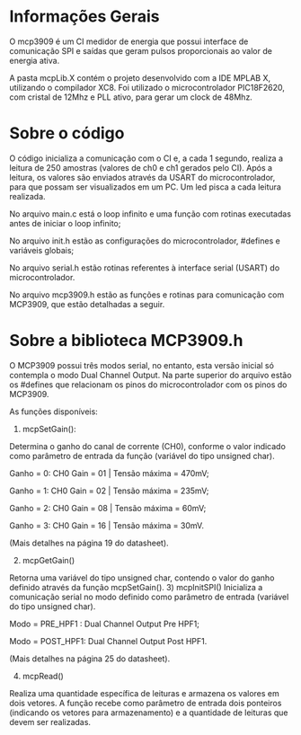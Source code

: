 # Informações Gerais

O mcp3909 é um CI medidor de energia que possui interface de comunicação SPI e saídas que geram pulsos proporcionais ao valor de energia ativa.

A pasta mcpLib.X contém o projeto desenvolvido com a IDE MPLAB X, utilizando o compilador XC8. Foi utilizado o microcontrolador PIC18F2620, com cristal de 12Mhz e PLL ativo, para gerar um clock de 48Mhz.

# Sobre o código

O código inicializa a comunicação com o CI e, a cada 1 segundo, realiza a leitura de 250 amostras (valores de ch0 e ch1 gerados pelo CI). Após a leitura, os valores são enviados através da USART do microcontrolador, para que possam ser visualizados em um PC. Um led pisca a cada leitura realizada.

No arquivo main.c está o loop infinito e uma função com rotinas executadas antes de iniciar o loop infinito;

No arquivo init.h estão as configurações do microcontrolador, #defines e variáveis globais;

No arquivo serial.h estão rotinas referentes à interface serial (USART) do microcontrolador.

No arquivo mcp3909.h estão as funções e rotinas para comunicação com MCP3909, que estão detalhadas a seguir.

# Sobre a biblioteca MCP3909.h
O MCP3909 possui três modos serial, no entanto, esta versão inicial só contempla o modo Dual Channel Output. 
Na parte superior do arquivo estão os #defines que relacionam os pinos do microcontrolador com os pinos do MCP3909.

As funções disponíveis:

1)	mcpSetGain():

Determina o ganho do canal de corrente (CH0), conforme o valor indicado como parâmetro de entrada da função (variável do tipo unsigned char).

Ganho = 0: CH0 Gain = 01 | Tensão máxima = 470mV;

Ganho = 1: CH0 Gain = 02 | Tensão máxima = 235mV;

Ganho = 2: CH0 Gain = 08 | Tensão máxima = 60mV;

Ganho = 3: CH0 Gain = 16 | Tensão máxima = 30mV.

(Mais detalhes na página 19 do datasheet).

2)	mcpGetGain()

Retorna uma variável do tipo unsigned char, contendo o valor do ganho definido através da função mcpSetGain().
3)	mcpInitSPI()
Inicializa a comunicação serial no modo definido como parâmetro de entrada (variável do tipo unsigned char).

Modo = PRE_HPF1 : Dual Channel Output Pre HPF1;

Modo = POST_HPF1: Dual Channel Output Post HPF1.

(Mais detalhes na página 25 do datasheet).

4)	mcpRead()

Realiza uma quantidade específica de leituras e armazena os valores em dois vetores. A função recebe como parâmetro de entrada dois ponteiros (indicando os vetores para armazenamento) e a quantidade de leituras que devem ser realizadas.

